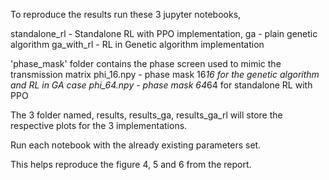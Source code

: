 To reproduce the results run these 3 jupyter notebooks,
 
standalone_rl - Standalone RL with PPO implementation, 
ga - plain genetic algorithm
ga_with_rl - RL in Genetic algorithm implementation

'phase_mask' folder contains the phase screen used to mimic the transmission matrix
phi_16.npy - phase mask 16*16 for the genetic algorithm and RL in GA case
phi_64.npy - phase mask 64*64 for standalone RL with PPO

The 3 folder named, results, results_ga, results_ga_rl will store the respective plots for the 3 implementations.

Run each notebook with the already existing parameters set.

This helps reproduce the figure 4, 5 and 6 from the report.
